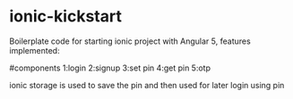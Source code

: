 # ionic-kickstart
Boilerplate code for starting ionic project with Angular 5,
features implemented:

#components
1:login
2:signup
3:set pin
4:get pin
5:otp

ionic storage is used to save the pin and then used for later login using pin
